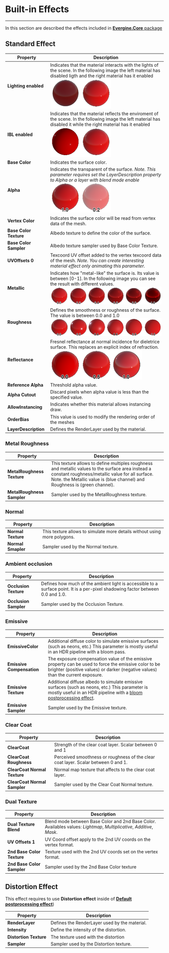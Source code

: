 # Built-in Effects
---
In this section are described the effects included in [**Evergine.Core** package](../evergine_studio/packages.md)

## Standard Effect

|Property                       | Description |
|-------------------------------|-------------|
| **Lighting enabled**          | Indicates that the material interacts with the lights of the scene. In the following image the left material has disabled ligth and the right material has it enabled <br> ![Light off/on](images/DefaultMaterialLightOnOff.png)|
| **IBL enabled**               | Indicates that the material reflects the enviroment of the scene. In the following image the left material has disabled it while the right material has it enabled <br> ![IBL off/on](images/DefaultMaterialIBLOnOff.png)|
| **Base Color**                | Indicates the surface color.  |
| **Alpha**                     | Indicates the transparent of the surface. _Note. This parameter requires set the LayerDescription property to Alpha or a layer with blend mode enable_ <br> ![Alpha values](images/DefaultMaterialAlphaOnOff.png) |
| **Vertex Color**              | Indicates the surface color will be read from vertex data of the mesh. |
| **Base Color Texture**        | Albedo texture to define the color of the surface. |
| **Base Color Sampler**        | Albedo texture sampler used by Base Color Texture. |
| **UVOffsets 0**               | Texcoord UV offset added to the vertex texcoord data of the mesh. _Note. You can create interesting material effect only animating this parameter._|
| **Metallic**                  | Indicates how "metal-like" the surface is. Its value is between [0-1]. In the following image you can see the result with different values. <br> ![Metallic values](images/DefaultMaterialMetallic.png) |
| **Roughness**                 | Defines the smoothness or roughness of the surface. The value is between 0.0 and 1.0 <br> ![Roughness values](images/DefaultMaterialRoughness.png) |
| **Reflectance**               | Fresnel reflectance at normal incidence for dieletrice surface. This replaces an explicit index of refraction. <br> ![Reflectance values](images/DefaultMaterialReflectance.png) |
| **Reference Alpha**           | Threshold alpha value. |
| **Alpha Cutout**              | Discard pixels when alpha value is less than the specified value.|
| **AllowInstancing**           | Indicates whether this material allows instancing draw. |
| **OrderBias**                 | This value is used to modify the rendering order of the meshes |
| **LayerDescription**          | Defines the RenderLayer used by the material. |

### Metal Roughness
|Property                       | Description |
|-------------------------------|-------------|
| **MetalRoughness Texture**    | This texture allows to define multiples roughness and metallic values to the surface area instead a constant roughness/metallic value for all surface. Note. the Metallic value is (blue channel) and Roughness is (green channel). |
| **MetalRoughness Sampler**    | Sampler used by the MetalRoughness texture.  |

### Normal

|Property                       | Description |
|-------------------------------|-------------|
| **Normal Texture**            | This texture allows to simulate more details without using more polygons. |
| **Normal Smapler**            | Sampler used by the Normal texture. |

### Ambient occlusion

|Property                       | Description |
|-------------------------------|-------------|
| **Occlusion Texture**         | Defines how much of the ambient light is accessible to a surface point. It is a per-pixel shadowing factor between 0.0 and 1.0. |
| **Occlusion Sampler**         | Sampler used by the Occlusion Texture. |

### Emissive

|Property                       | Description |
|-------------------------------|-------------|
| **EmissiveColor**             | Additional diffuse color to simulate emissive surfaces (such as neons, etc.) This parameter is mostly useful in an HDR pipeline with a bloom pass. |
| **Emissive Compensation**     | The exposure compensation value of the emissive property can be used to force the emissive color to be brighter (positive values) or darker (negative values) than the current exposure. |
| **Emissive Texture**          | Additional diffuse albedo to simulate emissive surfaces (such as neons, etc.) This parameter is mostly useful in an HDR pipeline with a [bloom postprocessing effect](../postprocessing_graph/default_postprocessing_graph/bloom.md). |
| **Emissive Sampler**          | Sampler used by the Emissive texture. |

### Clear Coat

|Property                       | Description |
|-------------------------------|-------------|
| **ClearCoat**                 | Strength of the clear coat layer. Scalar between 0 and 1 |
| **ClearCoat Roughness**       | Perceived smoothness or roughness of the clear coat layer. Scalar between 0 and 1. |
| **ClearCoat Normal Texture**  | Normal map texture that affects to the clear coat layer. |
| **ClearCoat Normal Sampler**  | Sampler used by the Clear Coat Normal texture. |

### Dual Texture

|Property                       | Description |
|-------------------------------|-------------|
| **Dual Texture Blend**        | Blend mode between Base Color and 2nd Base Color. Availables values: _Lightmap_, _Multiplicative_, _Additive_, _Mask_. |
| **UV Offsets 1**              | UV Coord offset apply to the 2nd UV coords on the vertex format. |
| **2nd Base Color Texture**    | Texture used with the 2nd UV coords set on the vertex format. |
| **2nd Base Color Sampler**    | Sampler used by the 2nd Base Color texture |


## Distortion Effect

This effect requires to use **Distortion effect** inside of [**Default postprocessing effect**](../postprocessing_graph/default_postprocessing_graph/tonemapping.md))


|Property                       | Description |
|-------------------------------|-------------|
| **RenderLayer**               | Defines the RenderLayer used by the material. |
| **Intensity**                 | Define the intensity of the distortion. |
| **Distortion Texture**        | The texture used with the distortion    |
| **Sampler**                   | Sampler used by the Distortion texture. |